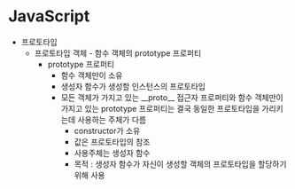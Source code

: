 # JavaScript
* 프로토타입
  - 프로토타입 객체 - 함수 객체의 prototype 프로퍼티
    - prototype 프로퍼티
      - 함수 객체만이 소유 
      - 생성자 함수가 생성할 인스턴스의 프로토타입
      - 모든 객체가 가지고 있는 \_\_proto\_\_ 접근자 프로퍼티와 함수 객체만이 가지고 있는 prototype 프로퍼티는 결국 동일한 프로토타입을 가리키는데 사용하는 주체가 다름
        - constructor가 소유
        - 값은 프로토타입의 참조
        - 사용주체는 생성자 함수
        - 목적 : 생성자 함수가 자신이 생성할 객체의 프로토타입을 할당하기 위해 사용